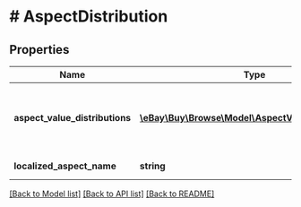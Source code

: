 # # AspectDistribution

## Properties

Name | Type | Description | Notes
------------ | ------------- | ------------- | -------------
**aspect_value_distributions** | [**\eBay\Buy\Browse\Model\AspectValueDistribution[]**](AspectValueDistribution.md) | An array of containers for the various values of the aspect and the match count, and a HATEOAS reference (&lt;code&gt;refinementHref&lt;/code&gt;) for this aspect. | [optional]
**localized_aspect_name** | **string** | The name of an aspect, such as &lt;i&gt;Brand&lt;/i&gt;, &lt;i&gt;Color&lt;/i&gt;, etc. | [optional]

[[Back to Model list]](../../README.md#models) [[Back to API list]](../../README.md#endpoints) [[Back to README]](../../README.md)
